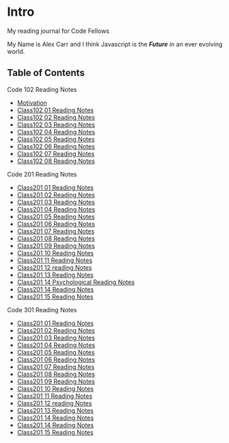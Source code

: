 

# Intro 

My reading journal for Code Fellows

My Name is Alex Carr and I think Javascript is the **_Future_** in an ever evolving world.   


## Table of Contents

Code 102 Reading Notes

- [Motivation](Motivation/1.md)
- [Class102 01 Reading Notes](Class102/Class102-01.md)
- [Class102 02 Reading Notes](Class102/Class102-02.md)
- [Class102 03 Reading Notes](Class102/Class102-03.md)
- [Class102 04 Reading Notes](Class102/Class102-04.md)
- [Class102 05 Reading Notes](Class102/Class102-05.md)
- [Class102 06 Reading Notes](Class102/Class102-06.md)
- [Class102 07 Reading Notes](Class102/Class102-07.md)
- [Class102 08 Reading
Notes](Class102/Class102-08.md)

Code 201 Reading Notes

- [Class201 01 Reading Notes](Class201/Class201-01.md)
- [Class201 02 Reading Notes](Class201/Class201-02.md)
- [Class201 03 Reading Notes](Class201/Class201-03.md)
- [Class201 04 Reading Notes](Class201/Class201-04.md)
- [Class201 05 Reading Notes](Class201/Class201-05.md)
- [Class201 06 Reading Notes](Class201/Class201-06.md)
- [Class201 07 Reading Notes](Class201/Class201-07.md)
- [Class201 08 Reading Notes](Class201/Class201-08.md)
- [Class201 09 Reading Notes](Class201/Class201-09.md)
- [Class201 10 Reading Notes](Class201/Class201-10.md)
- [Class201 11 Reading Notes](Class201/Class201-11.md)
- [Class201 12 reading Notes](Class201/Class201-12.md)
- [Class201 13 Reading Notes](Class201/Class201-13.md)
- [Class201 14 Psychological Reading Notes](Class201/Class201-14-Psychological-Safety.md)
- [Class201 14 Reading Notes](Class201/Class201-14.md)
- [Class201 15 Reading Notes](Class201/Class201-15.md)

Code 301 Reading Notes

- [Class201 01 Reading Notes](Class301/Class301-01.md)
- [Class201 02 Reading Notes](Class301/Class301-02.md)
- [Class201 03 Reading Notes](Class301/Class301-03.md)
- [Class201 04 Reading Notes](Class301/Class301-04.md)
- [Class201 05 Reading Notes](Class301/Class301-05.md)
- [Class201 06 Reading Notes](Class301/Class301-06.md)
- [Class201 07 Reading Notes](Class301/Class301-07.md)
- [Class201 08 Reading Notes](Class301/Class301-08.md)
- [Class201 09 Reading Notes](Class301/Class301-09.md)
- [Class201 10 Reading Notes](Class301/Class301-10.md)
- [Class201 11 Reading Notes](Class301/Class301-11.md)
- [Class201 12 reading Notes](Class301/Class301-12.md)
- [Class201 13 Reading Notes](Class301/Class301-13.md)
- [Class201 14 Reading Notes](Class301/Class301-14.md)
- [Class201 14 Reading Notes](Class301/Class301-14.md)
- [Class201 15 Reading Notes](Class301/Class301-15.md)













